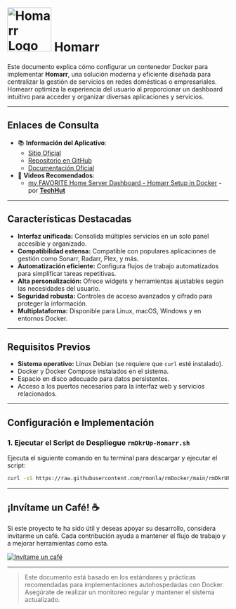 <!--  
# Ricardo MONLA (https://github.com/rmonla)
# Homarr - v250712-1623
-->
# <img src="https://homarr.dev/img/logo.png" alt="Homarr Logo" width="100"/> Homarr

Este documento explica cómo configurar un contenedor Docker para implementar **Homarr**, una solución moderna y eficiente diseñada para centralizar la gestión de servicios en redes domésticas o empresariales. Homearr optimiza la experiencia del usuario al proporcionar un dashboard intuitivo para acceder y organizar diversas aplicaciones y servicios.

---

## Enlaces de Consulta

- 📚 **Información del Aplicativo**:
  - [Sitio Oficial](https://homarr.dev)
  - [Repositorio en GitHub](https://github.com/ajnart/homarr)
  - [Documentación Oficial](https://homarr.dev)
- 🎥 **Videos Recomendados**:
  - [my FAVORITE Home Server Dashboard - Homarr Setup in Docker](https://youtu.be/A6vcTIzp_Ww) - por [**TechHut**](https://www.youtube.com/@TechHut)

---

## Características Destacadas

- **Interfaz unificada:** Consolida múltiples servicios en un solo panel accesible y organizado.
- **Compatibilidad extensa:** Compatible con populares aplicaciones de gestión como Sonarr, Radarr, Plex, y más.
- **Automatización eficiente:** Configura flujos de trabajo automatizados para simplificar tareas repetitivas.
- **Alta personalización:** Ofrece widgets y herramientas ajustables según las necesidades del usuario.
- **Seguridad robusta:** Controles de acceso avanzados y cifrado para proteger la información.
- **Multiplataforma:** Disponible para Linux, macOS, Windows y en entornos Docker.

---

## Requisitos Previos

- **Sistema operativo:** Linux Debian (se requiere que `curl` esté instalado).
- Docker y Docker Compose instalados en el sistema.
- Espacio en disco adecuado para datos persistentes.
- Acceso a los puertos necesarios para la interfaz web y servicios relacionados.

---

## Configuración e Implementación

### 1. Ejecutar el Script de Despliegue `rmDkrUp-Homarr.sh`

Ejecuta el siguiente comando en tu terminal para descargar y ejecutar el script:

```bash
curl -sS https://raw.githubusercontent.com/rmonla/rmDocker/main/rmDkrUPs/rmDKrUPs.rb | sudo ruby - Dashboards/Homarr rm-homarr
```
---

## ¡Invítame un Café! ☕

Si este proyecto te ha sido útil y deseas apoyar su desarrollo, considera invitarme un café. Cada contribución ayuda a mantener el flujo de trabajo y a mejorar herramientas como esta.  

[![Invítame un café](https://img.shields.io/badge/Invítame%20un%20café-%23FFDD00?style=for-the-badge&logo=buymeacoffee&logoColor=white)](https://bit.ly/4hcukTf)

---

> Este documento está basado en los estándares y prácticas recomendadas para implementaciones autohospedadas con Docker. Asegúrate de realizar un monitoreo regular y mantener el sistema actualizado.
